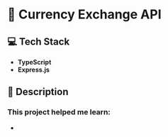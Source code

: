 # 💱 Currency Exchange API

## 💻 Tech Stack
- **TypeScript**
- **Express.js**

## 📝 Description

### This project helped me learn:
- 